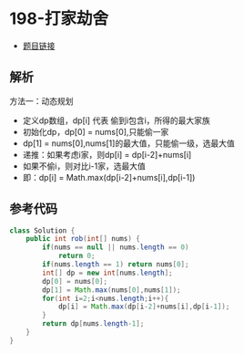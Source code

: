 # 198-打家劫舍

- [题目链接](https://leetcode-cn.com/problems/house-robber/)

## 解析

方法一：动态规划
- 定义dp数组，dp[i] 代表 偷到i包含i，所得的最大家族
- 初始化dp，dp[0] = nums[0],只能偷一家
- dp[1] = nums[0],nums[1]的最大值，只能偷一级，选最大值
- 递推：如果考虑i家，则dp[i] = dp[i-2]+nums[i]
- 如果不偷i，则对比i-1家，选最大值
- 即：dp[i] = Math.max(dp[i-2]+nums[i],dp[i-1])

## 参考代码
```Java
class Solution {
    public int rob(int[] nums) {
        if(nums == null || nums.length == 0)
            return 0;
        if(nums.length == 1) return nums[0];
        int[] dp = new int[nums.length];
        dp[0] = nums[0];
        dp[1] = Math.max(nums[0],nums[1]);
        for(int i=2;i<nums.length;i++){
            dp[i] = Math.max(dp[i-2]+nums[i],dp[i-1]);
        }
        return dp[nums.length-1];
    }
}
```
